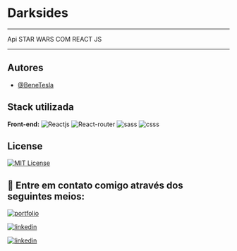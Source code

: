
# Darksides

***** 
Api STAR WARS COM REACT JS
*****






## Autores

- [@BeneTesla](https://github.com/benetesla)


## Stack utilizada

**Front-end:**
![Reactjs](https://img.shields.io/badge/React-20232A?style=for-the-badge&logo=react&logoColor=61DAFB)
![React-router](https://img.shields.io/badge/React_Router-CA4245?style=for-the-badge&logo=react-router&logoColor=white)
![sass](https://img.shields.io/badge/CSS3-1572B6?style=for-the-badge&logo=css3&logoColor=white)
![csss](https://img.shields.io/badge/JavaScript-323330?style=for-the-badge&logo=javascript&logoColor=F7DF1E)
## License

[![MIT License](https://img.shields.io/badge/License-MIT-green.svg)](https://choosealicense.com/licenses/mit/)


## 🔗 Entre em contato comigo através dos seguintes meios:

[![portfolio](https://img.shields.io/badge/my_portfolio-000?style=for-the-badge&logo=ko-fi&logoColor=white)](https://bene-teslav1.vercel.app/)

[![linkedin](https://img.shields.io/badge/linkedin-0A66C2?style=for-the-badge&logo=linkedin&logoColor=white)](https://www.linkedin.com/in/bene-tesla/)

[![linkedin](https://img.shields.io/badge/Instagram-E4405F?style=for-the-badge&logo=instagram&logoColor=white)](https://www.instagram.com/bene_tesla/)


